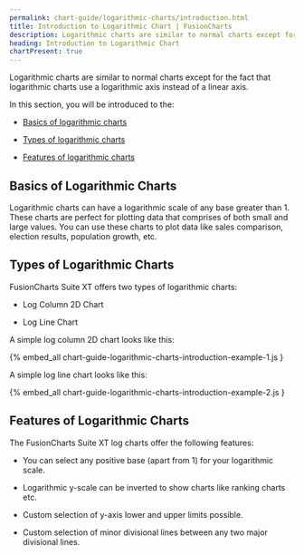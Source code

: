 ```yaml
---
permalink: chart-guide/logarithmic-charts/introduction.html
title: Introduction to Logarithmic Chart | FusionCharts
description: Logarithmic charts are similar to normal charts except for the fact that logarithmic charts use a logarithmic axis instead of a linear axis.
heading: Introduction to Logarithmic Chart
chartPresent: true
---
```


Logarithmic charts are similar to normal charts except for the fact that logarithmic charts use a logarithmic axis instead of a linear axis.

In this section, you will be introduced to the:

* <a href="{{ site.baseurl }}chart-guide/logarithmic-charts/introduction.html#basics-of-logarithmic-charts">Basics of logarithmic charts</a>

* <a href="{{ site.baseurl }}chart-guide/logarithmic-charts/introduction.html#types-of-logarithmic-charts">Types of logarithmic charts</a>

* <a href="{{ site.baseurl }}chart-guide/logarithmic-charts/introduction.html#features-of-logarithmic-charts">Features of logarithmic charts</a>

## Basics of Logarithmic Charts

Logarithmic charts can have a logarithmic scale of any base greater than 1. These charts are perfect for plotting data that comprises of both small and large values. You can use these charts to plot data like sales comparison, election results, population growth, etc.

## Types of Logarithmic Charts

FusionCharts Suite XT offers two types of logarithmic charts:

* Log Column 2D Chart

* Log Line Chart

A simple log column 2D chart looks like this:

{% embed_all chart-guide-logarithmic-charts-introduction-example-1.js }

A simple log line chart looks like this:

{% embed_all chart-guide-logarithmic-charts-introduction-example-2.js }

## Features of Logarithmic Charts

The FusionCharts Suite XT log charts offer the following features:

* You can select any positive base (apart from 1) for your logarithmic scale.

* Logarithmic y-scale can be inverted to show charts like ranking charts etc.

* Custom selection of y-axis lower and upper limits possible.

* Custom selection of minor divisional lines between any two major divisional lines.